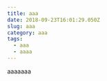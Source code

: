 ```yaml
---
title: aaa
date: 2018-09-23T16:01:29.050Z
slug: aaa
category: aaa
tags:
  - aaa
  - aaaa
---
```

aaaaaaa
